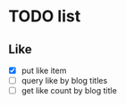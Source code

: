 # TODO list

## Like

- [x] put like item
- [ ] query like by blog titles
- [ ] get like count by blog title
